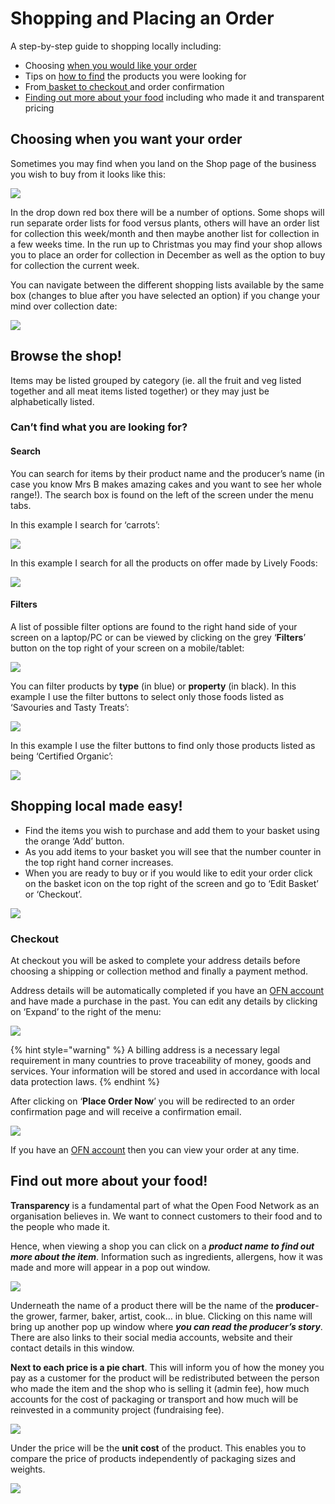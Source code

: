 # Shopping and Placing an Order

A step-by-step guide to shopping locally including:

* Choosing [when you would like your order](shopping-and-placing-an-order.md#choosing-when-you-want-your-order)
* Tips on [how to find](shopping-and-placing-an-order.md#browse-the-shop) the products you were looking for
* From[ basket to checkout ](shopping-and-placing-an-order.md#shopping-local-made-easy)and order confirmation
* [Finding out more about your food](shopping-and-placing-an-order.md#find-out-more-about-your-food) including who made it and transparent pricing

## Choosing when you want your order

Sometimes you may find when you land on the Shop page of the business you wish to buy from it looks like this:

![](../.gitbook/assets/chooseoc.jpg)

In the drop down red box there will be a number of options. Some shops will run separate order lists for food versus plants, others will have an order list for collection this week/month and then maybe another list for collection in a few weeks time.  In the run up to Christmas you may find your shop allows you to place an order for collection in December as well as the option to buy for collection the current week.

You can navigate between the different shopping lists available by the same box (changes to blue after you have selected an option) if you change your mind over collection date:

![](https://lh3.googleusercontent.com/BzOFJI\_NTqrzeMm7gb3Dqty-ziq0DRRknAeV-ROVfRP3GvMg4CF\_VgCLQbcWwUnI6Vy8X\_XomjijCWtqVZENghwvPbFsMsDUlibSEVhuWeRuGCvkQBxCsUz3j9q3tDB5QlYzIE3A)

## **Browse the shop!**

Items may be listed grouped by category (ie. all the fruit and veg listed together and all meat items listed together) or they may just be alphabetically listed.

### **Can’t find what you are looking for?**

#### Search

You can search for items by their product name and the producer’s name (in case you know Mrs B makes amazing cakes and you want to see her whole range!).  The search box is found on the left of the screen under the menu tabs.

In this example I search for ‘carrots’:

![](https://lh6.googleusercontent.com/ND2b\_4gL1GbBkMJwsZGPJlWqG5uFKHrq3cfjesP30CHTCIbNSZbMHM-ovud1x\_8X4q4qfaqSFltUl4uDQ-vevHcYpNED9t3ADVIOL\_t1C5oY5iLyBw3wTNxexdXhYJm1kJUb\_GyD)

In this example I search for all the products on offer made by Lively Foods:

![](../.gitbook/assets/searchandaddproducer.gif)

#### **Filters**

A list of possible filter options are found to the right hand side of your screen on a laptop/PC or can be viewed by clicking on the grey ‘**Filters**’ button on the top right of your screen on a mobile/tablet:

![](../.gitbook/assets/filtersmobile.png)

You can filter products by **type** (in blue) or **property** (in black). In this example I use the filter buttons to select only those foods listed as ‘Savouries and Tasty Treats’:

![](https://lh5.googleusercontent.com/IjzMF1LVhlWLd0f-ODf2U-cOydIJ06sFC9Pf1nHhb1fCV-rjjblnoto-sXAQr-6JC4aOwVZ8vygvUuMLPKtZNvMSAEt\_m3aEG3pYVTDcjNo3XsunnGw3cRaGmGM\_LKO8TRtZJj\_n)

In this example I use the filter buttons to find only those products listed as being ‘Certified Organic’:

![](https://lh5.googleusercontent.com/de9BlVBpeBqCVH-mXRMJDNggGIbZmVPmpd64LkNIZyV3oavKMd6kxR\_NKWEYcFpqp2bCRpaavKS\_If7gsNeY\_tX3aICmZ4xaqeiwOjHXzvZKobIwGxeTLCl6xLFcBKtWNBZ38PbW)

## **Shopping local made easy!**

* Find the items you wish to purchase and add them to your basket using the orange ‘Add’ button.&#x20;
* As you add items to your basket you will see that the number counter in the top right hand corner increases.
* When you are ready to buy or if you would like to edit your order click on the basket icon on the top right of the screen and go to ‘Edit Basket’ or ‘Checkout’.

![](https://lh3.googleusercontent.com/4E9DlRv1WPxhWy4fGuREBxKpwUaktD8TGbmm8hpu3SeQulzeQkVb86UwJRTG-NTPSUjSwfhyO2tpKVq4gX7A1lXjH47-NpJjMmI1KJpMOIEj\_QsV-Yhkt1KoGzMU2\_h4redGq04S)

### **Checkout**

At checkout you will be asked to complete your address details before choosing a shipping or collection method and finally a payment method.

Address details will be automatically completed if you have an [OFN account](your-ofn-account.md) and have made a purchase in the past. You can edit any details by clicking on ‘Expand’ to the right of the menu:

![](../.gitbook/assets/checkout.gif)

{% hint style="warning" %}
A billing address is a necessary legal requirement in many countries to prove traceability of money, goods and services. Your information will be stored and used in accordance with local data protection laws.
{% endhint %}

After clicking on ‘**Place Order Now**’ you will be redirected to an order confirmation page and will receive a confirmation email.

![](https://lh4.googleusercontent.com/qU25zk2f\_7bBzOMnz9rcphrCPg0A55Prr74wLd4e4om03ez4igJWPiWcKueYajaMy4OYfuQwo11YhPhZv3H47zZ7P0w\_2og9OicqZPN0m2g51AOMoxURH1T43GSXVi3TV5TmQNy6)

If you have an [OFN account](your-ofn-account.md) then you can view your order at any time.

## **Find out more about your food!**

**Transparency** is a fundamental part of what the Open Food Network as an organisation believes in. We want to connect customers to their food and to the people who made it. &#x20;

Hence, when viewing a shop you can click on a _**product name to find out more about the item**_.  Information such as ingredients, allergens, how it was made and more will appear in a pop out window.

![](https://lh4.googleusercontent.com/BX3\_Z08f7ozw0G6z8NUIO1-0HUpXAcTvy5PhlDPla5Jb69-2SDLafL-3nJTKJciePDKrapCU\_IzCD9wN4JbTrz3z6DegJ\_NWvVIF-uqBni\_czs19tuabduly2S5BLymM5H02c4mt)

Underneath the name of a product there will be the name of the **producer**- the grower, farmer, baker, artist, cook… in blue. Clicking on this name will bring up another pop up window where _**you can read the producer’s story**_.  There are also links to their social media accounts, website and their contact details in this window.

**Next to each price is a pie chart**. This will inform you of how the money you pay as a customer for the product will be redistributed between the person who made the item and the shop who is selling it (admin fee), how much accounts for the cost of packaging or transport and how much will be reinvested in a community project (fundraising fee).

![](../.gitbook/assets/feebreakdown.jpg)

Under the price will be the **unit cost** of the product. This enables you to compare the price of products independently of packaging sizes and weights.

![](<../.gitbook/assets/productweightunit price2.jpg>)


